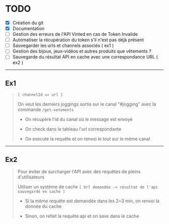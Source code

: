 # TODO

- [x] Création du git
- [x] Documentation
- [ ] Gestion des erreurs de l'API Vinted en cas de Token Invalide
- [ ] Automatiser la récupération du token s'il n'est pas déjà présent
- [ ] Sauvegarder les urls et channels associés ( ex1 )
- [ ] Gestion des bijoux, jeux-vidéos et autres produits que vêtements ?
- [ ] Sauvegarde du résultat API en cache avec une correspondance URL ( ex2 )

---
## Ex1
> `[ channelId => url ]`
>
> On veut les derniers joggings sortis sur le canal "#jogging" avec la commande `/get-vetements`
>
> - On récupère l'id du canal où le message est envoyé
>
> - On check dans le tableau l'url correspondante
>
> - On execute la requête et on renvoi le tout sur le même canal

---

## Ex2
> Pour éviter de surcharger l'API avec des requêtes de pleins d'utilisateurs
> 
> Utiliser un système de cache
> `[ Url demandée -> résultat de l'api sauvegardé en cache ]`
>
> - Si la même requête est demandée dans les 2~3 min, on renvoi la donnée du cache
>
> - Sinon, on refait la requête api et on save dans le cache